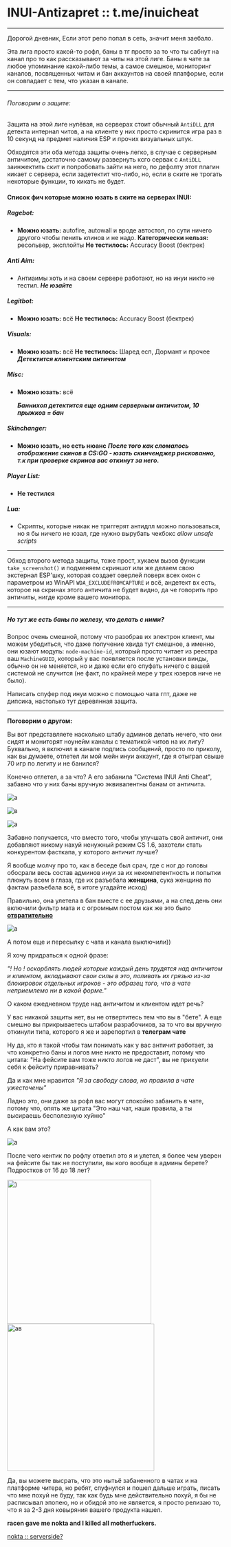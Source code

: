 # INUI-Antizapret :: t.me/inuicheat

---

Дорогой дневник, Если этот репо попал в сеть, значит меня заебало. 

Эта лига просто какой-то рофл, баны в тг просто за то что ты сабнут на канал про то как рассказывают за читы на этой лиге. Баны в чате за любое упоминание какой-либо темы, а самое смешное, мониторинг каналов, посвященных читам и бан аккаунтов на своей платформе, если он совпадает с тем, что указан в канале.

---

###### Поговорим о защите:

Защита на этой лиге нулёвая, на серверах стоит обычный `AntiDLL` для детекта интернал читов, а на клиенте у них просто скринится игра раз в 10 секунд на предмет наличия ESP и прочих визуальных штук.

Обходятся эти оба метода защиты очень легко, в случае с серверным античитом, достаточно самому развернуть ксго сервак с `AntiDLL` заинжектить скит и попробовать зайти на него, по дефолту этот плагин кикает с сервера, если задетектит что-либо, но, если в ските не трогать некоторые функции, то кикать не будет.

#### Список фич которые можно юзать в ските на серверах INUI:

##### Ragebot:

* **Можно юзать:** autofire, autowall и вроде автостоп, по сути ничего другого чтобы пенить клинов и не надо.
  **Категорически нельзя:** ресольвер, эксплойты
  **Не тестилось:** Accuracy Boost (бектрек)

##### Anti Aim:

* Антиаимы хоть и на своем сервере работают, но на инуи никто не тестил. 
  **_Не юзайте_**

##### Legitbot:

* **Можно юзать:** всё
  **Не тестилось:** Accuracy Boost (бектрек)

##### Visuals:

* **Можно юзать:** всё
  **Не тестилось:** Шаред есп, Дормант и прочее
  **_Детектится клиентским античитом_**

##### Misc:

- **Можно юзать:** всё
  
  **_Баннихоп детектится еще одним серверным античитом, 10 прыжков = бан_**

##### Skinchanger:

* **Можно юзать, но есть нюанс**
  **_После того как сломалось отображение скинов в CS:GO - юзать скинченджер рискованно, т.к при проверке скринов вас откинут за него._**

##### Player List:

* **Не тестился**

##### Lua:

* Скрипты, которые никак не триггерят антидлл можно пользоваться, но я бы ничего не юзал, где нужно вырубать чекбокс *allow unsafe scripts*

---

Обход второго метода защиты, тоже прост, хукаем вызов функции `take_screenshot()` и подменяем скриншот или же делаем свою экстернал ESP'шку, которая создает оверлей поверх всех окон с параметром из WinAPI `WDA_EXCLUDEFROMCAPTURE` и всё, андетект вх есть, которое на скринах этого античита не будет видно, да че говорить про античиты, нигде кроме вашего монитора.

---

##### Но тут же есть баны по железу, что делать с ними?

Вопрос очень смешной, потому что разобрав их электрон клиент, мы можем убедиться, что даже получение хвида тут смешное, а именно, они юзают модуль: `node-machine-id`, который просто читает из реестра ваш `MachineGUID`, который у вас появляется после установки винды, обычно он не меняется, но и даже если его спуфать ничего с вашей системой не случится (не факт, по крайней мере у трех юзеров ниче не было).

Написать спуфер под инуи можно с помощью чата гпт, даже не дипсика, настолько тут деревянная защита.

---

**Поговорим о другом:**

Вы вот представляете насколько штабу админов делать нечего, что они сидят и мониторят ноунейм каналы с тематикой читов на их лигу? Буквально, я включил в канале подпись сообщений, просто по приколу, как вы думаете, отлетел ли мой мейн инуи аккаунт, где я отыграл свыше 70 игр по легиту и не банился? 

Конечно отлетел, а за что? А его забанила "Система INUI Anti Cheat", забавно что у них баны вручную эквивалентны банам от античита.

![а](https://i.imgur.com/TUaTMDq.png)

![в](https://i.imgur.com/K7KEJco.png)

![а](https://i.imgur.com/C5rawqR.png)

Забавно получается, что вместо того, чтобы улучшать свой античит, они добавляют никому нахуй ненужный режим CS 1.6, захотели стать конкурентом фасткапа, у которого античит лучше?

Я вообще молчу про то, как в беседе был срач, где с ног до головы обосрали весь состав админов инуи за их некомпетентность и попытки плюнуть всем в глаза, где их разъебала **женщина**, сука женщина по фактам разъебала всё, в итоге угадайте исход)

Правильно, она улетела в бан вместе с ее друзьями, а на след день они включили фильтр мата и с огромным постом как же это было **<u>отвратительно</u>**

![а](https://i.imgur.com/33TBpdz.png)

А потом еще и пересылку с чата и канала выключили))

Я хочу придраться к одной фразе: 

*"! Но ! оскорблять людей которые каждый день трудятся над античитом и клиентом, вкладывают свои силы в это, поливать их грязью из-за блокировок отдельных игроков - это образец того, что в чате неприемлемо ни в какой форме."*

О каком ежедневном труде над античитом и клиентом идет речь? 

У вас никакой защиты нет, вы не отвертитесь тем что вы в "бете". А еще смешно вы прикрываетесь штабом разрабочиков, за то что вы вручную откинули типа, которого я же и зарепортил в **телеграм чате** 

Ну да, кто я такой чтобы там понимать как у вас античит работает, за что конкретно баны и логов мне никто не предоставит, потому что цитата: "На фейсите вам тоже никто логов не даст", вы не прихуели себя к фейситу приравнивать?

Да и как мне нравится *"Я за свободу слова, но правила в чате ужесточены"*

Ладно это, они даже за рофл вас могут спокойно забанить в чате, потому что, опять же цитата "Это наш чат, наши правила, а ты высираешь бесполезную хуйню"

А как вам это?

![а](https://i.imgur.com/XPDAOMw.png)

После чего кентик по рофлу ответил это я и улетел, я более чем уверен на фейсите бы так не поступили, вы кого вообще в админы берете? Подростков от 16 до 18 лет?

<img src="https://i.imgur.com/IGoUk7M.png" title="" alt=")" width="335">

<img src="https://i.imgur.com/QySehRD.png" title="" alt="ав" width="342">

Да, вы можете высрать, что это нытьё забаненного в чатах и на платформе читера, но ребят, спуфнулся и пошел дальше играть, писать что мне похуй не буду, так как будь мне действительно похуй, я бы не расписывал эпопею, но и обидой это не является, я просто релизаю то, что я за 2-3 дня ковыряния вашего продукта нашел. 

**racen gave me nokta and I killed all motherfuckers.** 

[nokta :: serverside?](https://t.me/inuicheat)


